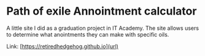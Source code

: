 # Path of exile Annointment calculator

A little site I did as a graduation project in IT Academy. The site allows users to determine what anointments they can make with specific oils.

Link: [https://retiredhedgehog.github.io](url)
